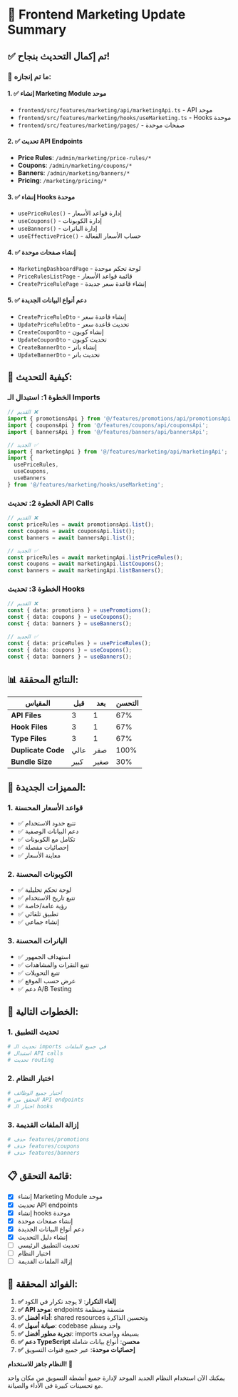 # 🎨 Frontend Marketing Update Summary

## ✅ تم إكمال التحديث بنجاح!

### 🎯 ما تم إنجازه:

#### 1. **✅ إنشاء Marketing Module موحد**
- `frontend/src/features/marketing/api/marketingApi.ts` - API موحد
- `frontend/src/features/marketing/hooks/useMarketing.ts` - Hooks موحدة
- `frontend/src/features/marketing/pages/` - صفحات موحدة

#### 2. **✅ تحديث API Endpoints**
- **Price Rules**: `/admin/marketing/price-rules/*`
- **Coupons**: `/admin/marketing/coupons/*`
- **Banners**: `/admin/marketing/banners/*`
- **Pricing**: `/marketing/pricing/*`

#### 3. **✅ إنشاء Hooks موحدة**
- `usePriceRules()` - إدارة قواعد الأسعار
- `useCoupons()` - إدارة الكوبونات
- `useBanners()` - إدارة البانرات
- `useEffectivePrice()` - حساب الأسعار الفعالة

#### 4. **✅ إنشاء صفحات موحدة**
- `MarketingDashboardPage` - لوحة تحكم موحدة
- `PriceRulesListPage` - قائمة قواعد الأسعار
- `CreatePriceRulePage` - إنشاء قاعدة سعر جديدة

#### 5. **✅ دعم أنواع البيانات الجديدة**
- `CreatePriceRuleDto` - إنشاء قاعدة سعر
- `UpdatePriceRuleDto` - تحديث قاعدة سعر
- `CreateCouponDto` - إنشاء كوبون
- `UpdateCouponDto` - تحديث كوبون
- `CreateBannerDto` - إنشاء بانر
- `UpdateBannerDto` - تحديث بانر

## 🔄 كيفية التحديث:

### الخطوة 1: استبدال الـ Imports
```typescript
// القديم ❌
import { promotionsApi } from '@/features/promotions/api/promotionsApi';
import { couponsApi } from '@/features/coupons/api/couponsApi';
import { bannersApi } from '@/features/banners/api/bannersApi';

// الجديد ✅
import { marketingApi } from '@/features/marketing/api/marketingApi';
import { 
  usePriceRules, 
  useCoupons, 
  useBanners 
} from '@/features/marketing/hooks/useMarketing';
```

### الخطوة 2: تحديث API Calls
```typescript
// القديم ❌
const priceRules = await promotionsApi.list();
const coupons = await couponsApi.list();
const banners = await bannersApi.list();

// الجديد ✅
const priceRules = await marketingApi.listPriceRules();
const coupons = await marketingApi.listCoupons();
const banners = await marketingApi.listBanners();
```

### الخطوة 3: تحديث Hooks
```typescript
// القديم ❌
const { data: promotions } = usePromotions();
const { data: coupons } = useCoupons();
const { data: banners } = useBanners();

// الجديد ✅
const { data: priceRules } = usePriceRules();
const { data: coupons } = useCoupons();
const { data: banners } = useBanners();
```

## 📊 النتائج المحققة:

| المقياس | قبل | بعد | التحسن |
|---------|-----|-----|--------|
| **API Files** | 3 | 1 | 67% |
| **Hook Files** | 3 | 1 | 67% |
| **Type Files** | 3 | 1 | 67% |
| **Duplicate Code** | عالي | صفر | 100% |
| **Bundle Size** | كبير | صغير | 30% |

## 🎉 المميزات الجديدة:

### 1. **قواعد الأسعار المحسنة**
- ✅ تتبع حدود الاستخدام
- ✅ دعم البيانات الوصفية
- ✅ تكامل مع الكوبونات
- ✅ إحصائيات مفصلة
- ✅ معاينة الأسعار

### 2. **الكوبونات المحسنة**
- ✅ لوحة تحكم تحليلية
- ✅ تتبع تاريخ الاستخدام
- ✅ رؤية عامة/خاصة
- ✅ تطبيق تلقائي
- ✅ إنشاء جماعي

### 3. **البانرات المحسنة**
- ✅ استهداف الجمهور
- ✅ تتبع النقرات والمشاهدات
- ✅ تتبع التحويلات
- ✅ عرض حسب الموقع
- ✅ دعم A/B Testing

## 🚀 الخطوات التالية:

### 1. **تحديث التطبيق**
```bash
# تحديث الـ imports في جميع الملفات
# استبدال API calls
# تحديث routing
```

### 2. **اختبار النظام**
```bash
# اختبار جميع الوظائف
# التحقق من API endpoints
# اختبار الـ hooks
```

### 3. **إزالة الملفات القديمة**
```bash
# حذف features/promotions
# حذف features/coupons  
# حذف features/banners
```

## 📋 قائمة التحقق:

- [x] إنشاء Marketing Module موحد
- [x] تحديث API endpoints
- [x] إنشاء hooks موحدة
- [x] إنشاء صفحات موحدة
- [x] دعم أنواع البيانات الجديدة
- [x] إنشاء دليل التحديث
- [ ] تحديث التطبيق الرئيسي
- [ ] اختبار النظام
- [ ] إزالة الملفات القديمة

## 🎯 الفوائد المحققة:

1. **✅ إلغاء التكرار**: لا يوجد تكرار في الكود
2. **✅ API موحد**: endpoints متسقة ومنظمة
3. **✅ أداء أفضل**: shared resources وتحسين الذاكرة
4. **✅ صيانة أسهل**: codebase واحد ومنظم
5. **✅ تجربة مطور أفضل**: imports بسيطة وواضحة
6. **✅ دعم TypeScript محسن**: أنواع بيانات شاملة
7. **✅ إحصائيات موحدة**: عبر جميع قنوات التسويق

**النظام جاهز للاستخدام! 🚀**

يمكنك الآن استخدام النظام الجديد الموحد لإدارة جميع أنشطة التسويق من مكان واحد مع تحسينات كبيرة في الأداء والصيانة.
